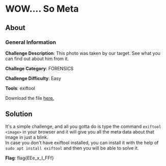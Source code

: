 # WOW.... So Meta
## About

### General Information

__Challenge Description__: This photo was taken by our target. See what you can find out about him from it.

__Challege Category__: FORENSICS

__Challenge Difficulty__: Easy

__Tools__: exiftool

Download the file [here.](https://mega.nz/#!ifA2QAwQ!WF-S-MtWHugj8lx1QanGG7V91R-S1ng7dDRSV25iFbk)

## Solution

It's a simple challenge, and all you gotta do is type the command ```exiftool <image>``` in your browser and it will give you all the meta data about that image in just a blink.  
In case you don't have exiftool installed, you can install it with the help of ```sudo apt install exiftool``` and then you will be able to solve it.

__Flag__: flag{EEe_x_I_FFf}
